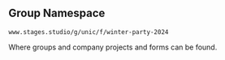 ## Group Namespace

```www.stages.studio/g/unic/f/winter-party-2024```

Where groups and company projects and forms can be found.